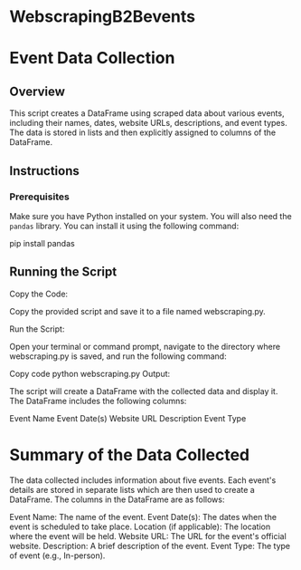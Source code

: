 # WebscrapingB2Bevents

# Event Data Collection

## Overview

This script creates a DataFrame using scraped data about various events, including their names, dates, website URLs, descriptions, and event types. The data is stored in lists and then explicitly assigned to columns of the DataFrame.

## Instructions

### Prerequisites

Make sure you have Python installed on your system. You will also need the `pandas` library. You can install it using the following command:


pip install pandas
## Running the Script
Copy the Code:

Copy the provided script and save it to a file named webscraping.py.

Run the Script:

Open your terminal or command prompt, navigate to the directory where webscraping.py is saved, and run the following command:


Copy code
python webscraping.py
Output:

The script will create a DataFrame with the collected data and display it. The DataFrame includes the following columns:

Event Name
Event Date(s)
Website URL
Description
Event Type
# Summary of the Data Collected
The data collected includes information about five events. Each event's details are stored in separate lists which are then used to create a DataFrame. The columns in the DataFrame are as follows:

Event Name: The name of the event.
Event Date(s): The dates when the event is scheduled to take place.
Location (if applicable): The location where the event will be held.
Website URL: The URL for the event's official website.
Description: A brief description of the event.
Event Type: The type of event (e.g., In-person).
